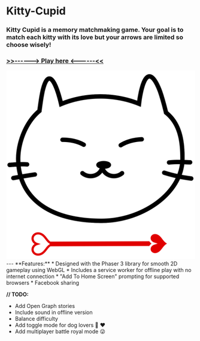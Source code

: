 # Kitty-Cupid
### Kitty Cupid is a memory matchmaking game. Your goal is to match each kitty with its love but your arrows are limited so choose wisely!
### [>>------> Play here  <------<<](https://kitty-cupid.netlify.com)
<img src="https://github.com/chadpjontek/resources/raw/master/images/kitty-cupid.png" title="Kitty Cupid Logo" alt="A cute cartoon kitty blushing with a heart shaped arrow.">
---
**Features:**
* Designed with the Phaser 3 library for smooth 2D gameplay using WebGL
* Includes a service worker for offline play with no internet connection
* "Add To Home Screen" prompting for supported browsers
* Facebook sharing

**// TODO:**
* Add Open Graph stories
* Include sound in offline version
* Balance difficulty
* Add toggle mode for dog lovers :dog: :heart:
* Add multiplayer battle royal mode :stuck_out_tongue_winking_eye: